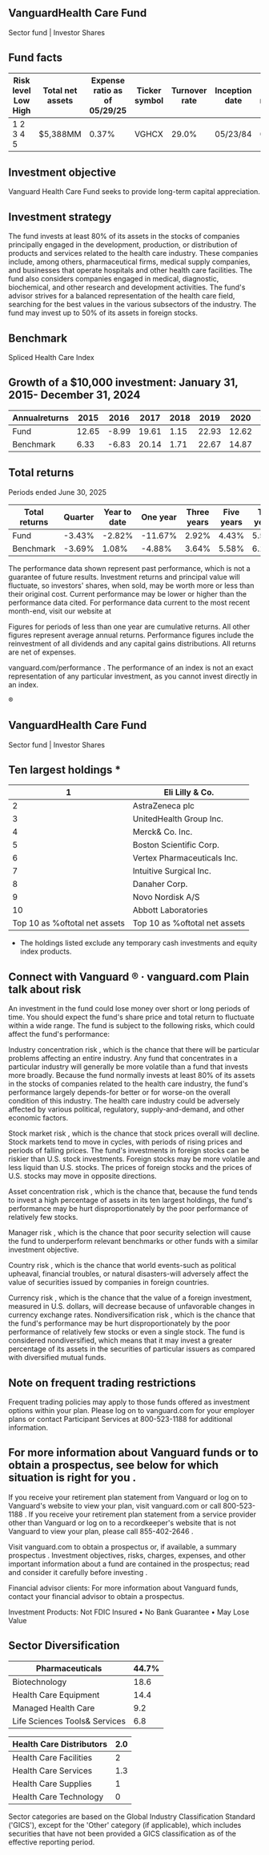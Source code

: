 ## VanguardHealth Care Fund

Sector fund | Investor Shares

## Fund facts

| Risk level Low High   | Total net assets   | Expense ratio as of 05/29/25   | Ticker symbol   | Turnover rate   | Inception date   |   Fund number |
|-----------------------|--------------------|--------------------------------|-----------------|-----------------|------------------|---------------|
| 1 2 3 4 5             | $5,388MM           | 0.37%                          | VGHCX           | 29.0%           | 05/23/84         |          0052 |

## Investment objective

Vanguard Health Care Fund seeks to provide long-term capital appreciation.

## Investment strategy

The fund invests at least 80% of its assets in the stocks of companies principally engaged in the development, production, or distribution of products and services related to the health care industry. These companies include, among others, pharmaceutical firms, medical supply companies, and businesses that operate hospitals and other health care facilities. The fund also considers companies engaged in medical, diagnostic, biochemical, and other research and development activities. The fund's advisor strives for a balanced representation of the health care field, searching for the best values in the various subsectors of the industry. The fund may invest up to 50% of its assets in foreign stocks.

## Benchmark

Spliced Health Care Index

## Growth of a $10,000 investment:  January 31, 2015-  December 31, 2024

<!-- image -->

<!-- image -->

| Annualreturns   |   2015 |   2016 |   2017 |   2018 |   2019 |   2020 |   2021 |   2022 |   2023 |   2024 |
|-----------------|--------|--------|--------|--------|--------|--------|--------|--------|--------|--------|
| Fund            |  12.65 |  -8.99 |  19.61 |   1.15 |  22.93 |  12.62 |   14.3 |  -1.05 |   5.43 |  -1.59 |
| Benchmark       |   6.33 |  -6.83 |  20.14 |   1.71 |  22.67 |  14.87 |   17.5 |  -6.14 |   3.58 |   1.07 |

## Total returns

Periods ended June 30, 2025

| Total returns   | Quarter   | Year to date   | One year   | Three years   | Five years   | Ten years   |
|-----------------|-----------|----------------|------------|---------------|--------------|-------------|
| Fund            | -3.43%    | -2.82%         | -11.67%    | 2.92%         | 4.43%        | 5.58%       |
| Benchmark       | -3.69%    | 1.08%          | -4.88%     | 3.64%         | 5.58%        | 6.13%       |

The performance data shown represent past performance, which is not a guarantee of future results. Investment returns and principal value will fluctuate, so investors' shares, when sold, may be worth more or less than their original cost. Current performance may be lower or higher than the performance data cited. For performance data current to the most recent month-end, visit our website at

Figures for periods of less than one year are cumulative returns. All other figures represent average annual returns. Performance figures include the reinvestment of all dividends and any capital gains distributions. All returns are net of expenses.

vanguard.com/performance  . The performance of an index is not an exact representation of any particular investment, as you cannot invest directly in an index.

®

<!-- image -->

## VanguardHealth Care Fund

Sector fund | Investor Shares

## Ten largest holdings  *

| 1                             | Eli Lilly & Co.               |
|-------------------------------|-------------------------------|
| 2                             | AstraZeneca plc               |
| 3                             | UnitedHealth Group Inc.       |
| 4                             | Merck& Co. Inc.               |
| 5                             | Boston Scientific Corp.       |
| 6                             | Vertex Pharmaceuticals Inc.   |
| 7                             | Intuitive Surgical Inc.       |
| 8                             | Danaher Corp.                 |
| 9                             | Novo Nordisk A/S              |
| 10                            | Abbott Laboratories           |
| Top 10 as %oftotal net assets | Top 10 as %oftotal net assets |

* The holdings listed exclude any temporary cash investments and equity index products.

## Connect with Vanguard   ® ·    vanguard.com Plain talk about risk

An investment in the fund could lose money over short or long periods of time. You should expect the fund's share price and total return to fluctuate within a wide range. The fund is subject to the following risks, which could affect the fund's performance:

Industry concentration risk , which is the chance that there will be particular problems affecting an entire industry. Any fund that concentrates in a particular industry will generally be more volatile than a fund that invests more broadly. Because the fund normally invests at least 80% of its assets in the stocks of companies related to the health care industry, the fund's performance largely depends-for better or for worse-on the overall condition of this industry. The health care industry could be adversely affected by various political, regulatory, supply-and-demand, and other economic factors.

Stock market risk , which is the chance that stock prices overall will decline. Stock markets tend to move in cycles, with periods of rising prices and periods of falling prices. The fund's investments in foreign stocks can be riskier than U.S. stock investments. Foreign stocks may be more volatile and less liquid than U.S. stocks. The prices of foreign stocks and the prices of U.S. stocks may move in opposite directions.

Asset concentration risk , which is the chance that, because the fund tends to invest a high percentage of assets in its ten largest holdings, the fund's performance may be hurt disproportionately by the poor performance of relatively few stocks.

Manager risk , which is the chance that poor security selection will cause the fund to underperform relevant benchmarks or other funds with a similar investment objective.

Country risk , which is the chance that world events-such as political upheaval, financial troubles, or natural disasters-will adversely affect the value of securities issued by companies in foreign countries.

Currency risk , which is the chance that the value of a foreign investment, measured in U.S. dollars, will decrease because of unfavorable changes in currency exchange rates. Nondiversification risk , which is the chance that the fund's performance may be hurt disproportionately by the poor performance of relatively few stocks or even a single stock. The fund is considered nondiversified, which means that it may invest a greater percentage of its assets in the securities of particular issuers as compared with diversified mutual funds.

## Note on frequent trading restrictions

Frequent trading policies may apply to those funds offered as investment options within your plan. Please log on to   vanguard.com for your employer plans or contact Participant Services at 800-523-1188 for additional information.

## For more information about Vanguard funds or to obtain a prospectus, see below for which situation is right for you .

If you receive your retirement plan statement from Vanguard or log on to Vanguard's website to view your plan, visit vanguard.com or call 800-523-1188 . If you receive your retirement plan statement from a service provider other than Vanguard or log on to a recordkeeper's website that is not Vanguard to view your plan, please call 855-402-2646 .

Visit vanguard.com to obtain a prospectus or, if available, a summary prospectus . Investment objectives, risks, charges, expenses, and other important information about a fund are contained in the prospectus; read and consider it carefully before investing .

Financial advisor clients: For more information about Vanguard funds, contact your financial advisor to obtain a prospectus.

Investment Products: Not FDIC Insured • No Bank Guarantee • May Lose Value

## Sector Diversification

<!-- image -->

| Pharmaceuticals               |   44.7% |
|-------------------------------|---------|
| Biotechnology                 |    18.6 |
| Health Care Equipment         |    14.4 |
| Managed Health Care           |     9.2 |
| Life Sciences Tools& Services |     6.8 |

| Health Care Distributors   |   2.0 |
|----------------------------|-------|
| Health Care Facilities     |   2   |
| Health Care Services       |   1.3 |
| Health Care Supplies       |   1   |
| Health Care Technology     |   0   |

<!-- image -->

<!-- image -->

<!-- image -->

<!-- image -->

<!-- image -->

<!-- image -->

<!-- image -->

<!-- image -->

<!-- image -->

<!-- image -->

Sector categories are based on the Global Industry Classification Standard ('GICS'), except for the 'Other' category (if applicable), which includes securities that have not been provided a GICS classification as of the effective reporting period.